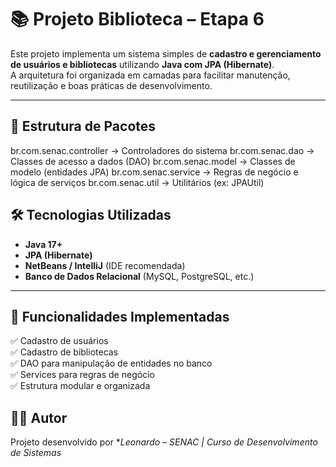 # 📚 Projeto Biblioteca – Etapa 6  

Este projeto implementa um sistema simples de **cadastro e gerenciamento de usuários e bibliotecas** utilizando **Java com JPA (Hibernate)**.  
A arquitetura foi organizada em camadas para facilitar manutenção, reutilização e boas práticas de desenvolvimento.

---

## 📂 Estrutura de Pacotes

br.com.senac.controller → Controladores do sistema
br.com.senac.dao → Classes de acesso a dados (DAO)
br.com.senac.model → Classes de modelo (entidades JPA)
br.com.senac.service → Regras de negócio e lógica de serviços
br.com.senac.util → Utilitários (ex: JPAUtil)


## 🛠 Tecnologias Utilizadas

- **Java 17+**  
- **JPA (Hibernate)**  
- **NetBeans / IntelliJ** (IDE recomendada)  
- **Banco de Dados Relacional** (MySQL, PostgreSQL, etc.)  

---

## 📌 Funcionalidades Implementadas

✅ Cadastro de usuários  
✅ Cadastro de bibliotecas  
✅ DAO para manipulação de entidades no banco  
✅ Services para regras de negócio  
✅ Estrutura modular e organizada  

## 👨‍💻 Autor
Projeto desenvolvido por **Leonardo – SENAC | Curso de Desenvolvimento de Sistemas*
